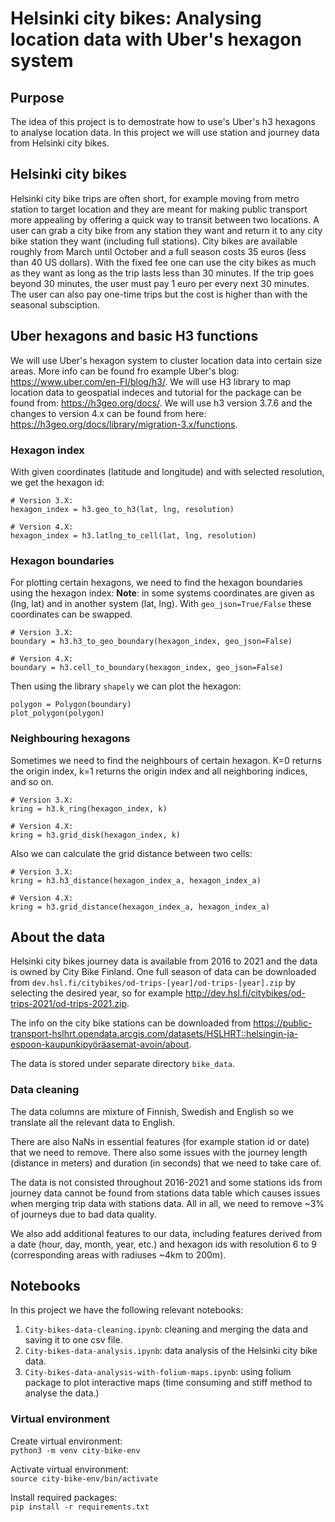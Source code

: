 # Helsinki city bikes: Analysing location data with Uber's hexagon system

## Purpose
The idea of this project is to demostrate how to use's Uber's h3 hexagons to analyse location data. In this project we will use station and journey data from Helsinki city bikes.

## Helsinki city bikes
Helsinki city bike trips are often short, for example moving from metro station to target location and they are meant for making public transport more appealing by offering a quick way to transit between two locations. A user can grab a city bike from any station they want and return it to any city bike station they want (including full stations). City bikes are available roughly from March until October and a full season costs 35 euros (less than 40 US dollars). With the fixed fee one can use the city bikes as much as they want as long as the trip lasts less than 30 minutes. If the trip goes beyond 30 minutes, the user must pay 1 euro per every next 30 minutes. The user can also pay one-time trips but the cost is higher than with the seasonal subsciption.

## Uber hexagons and basic H3 functions
We will use Uber's hexagon system to cluster location data into certain size areas. More info can be found fro example Uber's blog: https://www.uber.com/en-FI/blog/h3/. We will use H3 library to map location data to geospatial indeces and tutorial for the package can be found from: https://h3geo.org/docs/. We will use h3 version 3.7.6 and the changes to version 4.x can be found from here: https://h3geo.org/docs/library/migration-3.x/functions.

### Hexagon index
With given coordinates (latitude and longitude) and with selected resolution, we get the hexagon id:
```
# Version 3.X:
hexagon_index = h3.geo_to_h3(lat, lng, resolution)

# Version 4.X:
hexagon_index = h3.latlng_to_cell(lat, lng, resolution)
```
### Hexagon boundaries
For plotting certain hexagons, we need to find the hexagon boundaries using the hexagon index:
**Note**: in some systems coordinates are given as (lng, lat) and in another system (lat, lng). With `geo_json=True/False` these coordinates can be swapped.

```
# Version 3.X:
boundary = h3.h3_to_geo_boundary(hexagon_index, geo_json=False)

# Version 4.X:
boundary = h3.cell_to_boundary(hexagon_index, geo_json=False)
```
Then using the library `shapely` we can plot the hexagon:
```
polygon = Polygon(boundary)
plot_polygon(polygon)
```


### Neighbouring hexagons
Sometimes we need to find the neighbours of certain hexagon. K=0 returns the origin index, k=1 returns the origin index and all neighboring indices, and so on.

```
# Version 3.X:
kring = h3.k_ring(hexagon_index, k)

# Version 4.X:
kring = h3.grid_disk(hexagon_index, k)
```

Also we can calculate the grid distance between two cells:

```
# Version 3.X:
kring = h3.h3_distance(hexagon_index_a, hexagon_index_a)

# Version 4.X:
kring = h3.grid_distance(hexagon_index_a, hexagon_index_a)
```



## About the data
Helsinki city bikes journey data is available from 2016 to 2021 and the data is owned by City Bike Finland. One full season of data can be downloaded from `dev.hsl.fi/citybikes/od-trips-[year]/od-trips-[year].zip` by selecting the desired year, so for example http://dev.hsl.fi/citybikes/od-trips-2021/od-trips-2021.zip.

The info on the city bike stations can be downloaded from https://public-transport-hslhrt.opendata.arcgis.com/datasets/HSLHRT::helsingin-ja-espoon-kaupunkipyöräasemat-avoin/about.

The data is stored under separate directory `bike_data`.


### Data cleaning
The data columns are mixture of Finnish, Swedish and English so we translate all the relevant data to English.

There are also NaNs in essential features (for example station id or date) that we need to remove. There also some issues with the journey length (distance in meters) and duration (in seconds) that we need to take care of.

The data is not consisted throughout 2016-2021 and some stations ids from journey data cannot be found from stations data table which causes issues when merging trip data with stations data. All in all, we need to remove ~3% of journeys due to bad data quality.

We also add additional features to our data, including features derived from a date (hour, day, month, year, etc.) and hexagon ids with resolution 6 to 9 (corresponding areas with radiuses ~4km to 200m).

## Notebooks
In this project we have the following relevant notebooks:
1. `City-bikes-data-cleaning.ipynb`: cleaning and merging the data and saving it to one csv file.
2. `City-bikes-data-analysis.ipynb`: data analysis of the Helsinki city bike data.
3. `City-bikes-data-analysis-with-folium-maps.ipynb`: using folium package to plot interactive maps (time consuming and stiff method to analyse the data.)

### Virtual environment
Create virtual environment:\
`python3 -m venv city-bike-env`

Activate virtual environment:\
`source city-bike-env/bin/activate`

Install required packages:\
`pip install -r requirements.txt`

